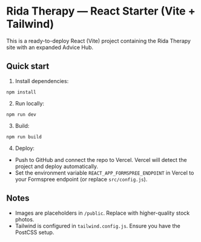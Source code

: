 
# Rida Therapy — React Starter (Vite + Tailwind)

This is a ready-to-deploy React (Vite) project containing the Rida Therapy site with an expanded Advice Hub.

## Quick start

1. Install dependencies:
```
npm install
```

2. Run locally:
```
npm run dev
```

3. Build:
```
npm run build
```

4. Deploy:
- Push to GitHub and connect the repo to Vercel. Vercel will detect the project and deploy automatically.
- Set the environment variable `REACT_APP_FORMSPREE_ENDPOINT` in Vercel to your Formspree endpoint (or replace `src/config.js`).

## Notes
- Images are placeholders in `/public`. Replace with higher-quality stock photos.
- Tailwind is configured in `tailwind.config.js`. Ensure you have the PostCSS setup.
